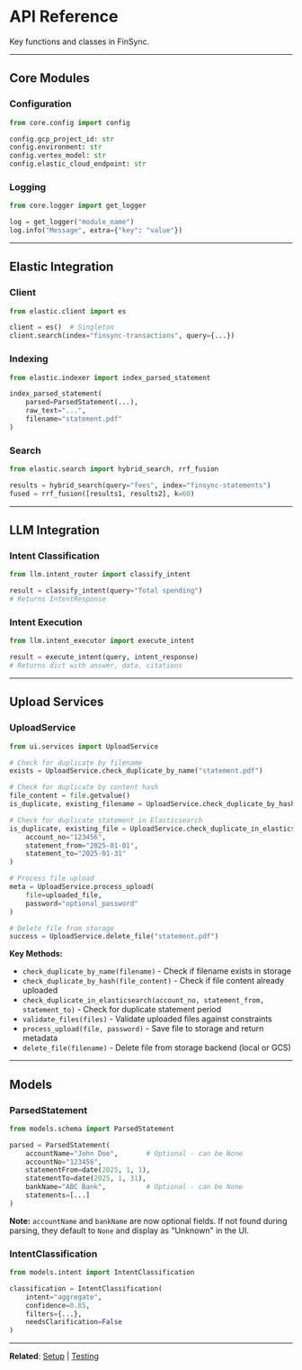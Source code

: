 # API Reference

Key functions and classes in FinSync.

---

## Core Modules

### Configuration

```python
from core.config import config

config.gcp_project_id: str
config.environment: str
config.vertex_model: str
config.elastic_cloud_endpoint: str
```

### Logging

```python
from core.logger import get_logger

log = get_logger("module_name")
log.info("Message", extra={"key": "value"})
```

---

## Elastic Integration

### Client

```python
from elastic.client import es

client = es()  # Singleton
client.search(index="finsync-transactions", query={...})
```

### Indexing

```python
from elastic.indexer import index_parsed_statement

index_parsed_statement(
    parsed=ParsedStatement(...),
    raw_text="...",
    filename="statement.pdf"
)
```

### Search

```python
from elastic.search import hybrid_search, rrf_fusion

results = hybrid_search(query="fees", index="finsync-statements")
fused = rrf_fusion([results1, results2], k=60)
```

---

## LLM Integration

### Intent Classification

```python
from llm.intent_router import classify_intent

result = classify_intent(query="Total spending")
# Returns IntentResponse
```

### Intent Execution

```python
from llm.intent_executor import execute_intent

result = execute_intent(query, intent_response)
# Returns dict with answer, data, citations
```

---

## Upload Services

### UploadService

```python
from ui.services import UploadService

# Check for duplicate by filename
exists = UploadService.check_duplicate_by_name("statement.pdf")

# Check for duplicate by content hash
file_content = file.getvalue()
is_duplicate, existing_filename = UploadService.check_duplicate_by_hash(file_content)

# Check for duplicate statement in Elasticsearch
is_duplicate, existing_file = UploadService.check_duplicate_in_elasticsearch(
    account_no="123456",
    statement_from="2025-01-01",
    statement_to="2025-01-31"
)

# Process file upload
meta = UploadService.process_upload(
    file=uploaded_file,
    password="optional_password"
)

# Delete file from storage
success = UploadService.delete_file("statement.pdf")
```

**Key Methods:**

- `check_duplicate_by_name(filename)` - Check if filename exists in storage
- `check_duplicate_by_hash(file_content)` - Check if file content already uploaded
- `check_duplicate_in_elasticsearch(account_no, statement_from, statement_to)` - Check for duplicate statement period
- `validate_files(files)` - Validate uploaded files against constraints
- `process_upload(file, password)` - Save file to storage and return metadata
- `delete_file(filename)` - Delete file from storage backend (local or GCS)

---

## Models

### ParsedStatement

```python
from models.schema import ParsedStatement

parsed = ParsedStatement(
    accountName="John Doe",       # Optional - can be None
    accountNo="123456",
    statementFrom=date(2025, 1, 1),
    statementTo=date(2025, 1, 31),
    bankName="ABC Bank",          # Optional - can be None
    statements=[...]
)
```

**Note:** `accountName` and `bankName` are now optional fields. If not found during parsing, they default to `None` and display as "Unknown" in the UI.

### IntentClassification

```python
from models.intent import IntentClassification

classification = IntentClassification(
    intent="aggregate",
    confidence=0.85,
    filters={...},
    needsClarification=False
)
```

---

**Related**: [Setup](./SETUP.md) | [Testing](./TESTING.md)

